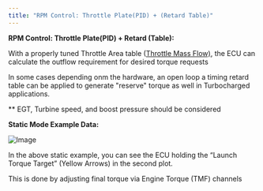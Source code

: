 ```yaml
---
title: "RPM Control: Throttle Plate(PID) + (Retard Table)"
---
```


**RPM Control: Throttle Plate(PID) + Retard (Table):**

With a properly tuned Throttle Area table ([Throttle Mass Flow)](<ThrottleMassFlow.md>), the ECU can calculate the outflow requirement for desired torque requests


In some cases depending onm the hardware, an open loop a timing retard table can be applied to generate "reserve" torque as well in Turbocharged applications.&nbsp;


\*\* EGT, Turbine speed, and boost pressure should be considered



**Static Mode Example Data:**

![Image](</lib/NewItem889.png>)

In the above static example, you can see the ECU holding the “Launch Torque Target” (Yellow Arrows) in the second plot. &nbsp;

This is done by adjusting final torque via Engine Torque (TMF) channels


